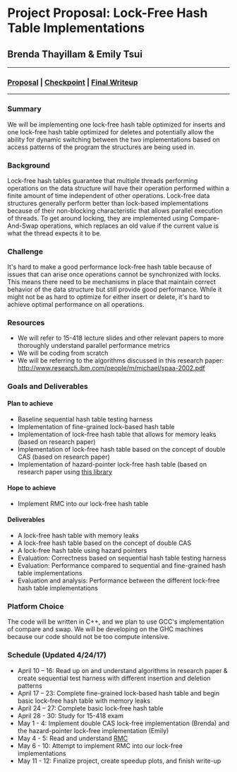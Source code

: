 # Project Proposal: Lock-Free Hash Table Implementations
## Brenda Thayillam & Emily Tsui

---

### [Proposal](https://emilytsui.github.io/ParaHash) | [Checkpoint](https://emilytsui.github.io/ParaHash/checkpoint) | [Final Writeup](https://emilytsui.github.io/ParaHash/final)

---

### Summary
We will be implementing one lock-free hash table optimized for inserts and one lock-free hash table optimized for deletes and potentially allow the ability for dynamic switching between the two implementations based on access patterns of the program the structures are being used in.

### Background
Lock-free hash tables guarantee that multiple threads performing operations on the data structure will have their operation performed within a finite amount of time independent of other operations. Lock-free data structures generally perform better than lock-based implementations because of their non-blocking characteristic that allows parallel execution of threads. To get around locking, they are implemented using Compare-And-Swap operations, which replaces an old value if the current value is what the thread expects it to be.

### Challenge
It's hard to make a good performance lock-free hash table because of issues that can arise once operations cannot be synchronized with locks. This means there need to be mechanisms in place that maintain correct behavior of the data structure but still provide good performance. While it might not be as hard to optimize for either insert or delete, it's hard to achieve optimal performance on all operations.

### Resources
- We will refer to 15-418 lecture slides and other relevant papers to more thoroughly understand parallel performance metrics
- We will be coding from scratch
- We will be referring to the algorithms discussed in this research paper: http://www.research.ibm.com/people/m/michael/spaa-2002.pdf

### Goals and Deliverables
#### Plan to achieve
- Baseline sequential hash table testing harness
- Implementation of fine-grained lock-based hash table
- Implementation of lock-free hash table that allows for memory leaks (based on research paper)
- Implementation of lock-free hash table based on the concept of double CAS (based on research paper)
- Implementation of hazard-pointer lock-free hash table (based on research paper using [this library](https://github.com/khizmax/libcds)

#### Hope to achieve
- Implement RMC into our lock-free hash table

#### Deliverables
- A lock-free hash table with memory leaks
- A lock-free hash table based on the concept of double CAS
- A lock-free hash table using hazard pointers
- Evaluation: Correctness based on sequential hash table testing harness
- Evaluation: Performance compared to sequential and fine-grained hash table implementations
- Evaluation and analysis: Performance between the different lock-free hash table implementations

### Platform Choice
The code will be written in C++, and we plan to use GCC's implementation of compare and swap. We will be developing on the GHC machines because our code should not be too compute intensive.

### Schedule (Updated 4/24/17)
- April 10 – 16: Read up on and understand algorithms in research paper & create sequential test harness with different insertion and deletion patterns
- April 17 – 23: Complete fine-grained lock-based hash table and begin basic lock-free hash table with memory leaks
- April 24 – 27: Complete basic lock-free hash table
- April 28 - 30: Study for 15-418 exam
- May 1 - 4: Implement double CAS lock-free implementation (Brenda) and the hazard-pointer lock-free implementation (Emily)
- May 4 - 5: Read and understand [RMC](http://www.cs.cmu.edu/~crary/papers/2015/rmc.pdf)
- May 6 - 10: Attempt to implement RMC into our lock-free implementations
- May 11 - 12: Finalize project, create speedup plots, and finish write-up
